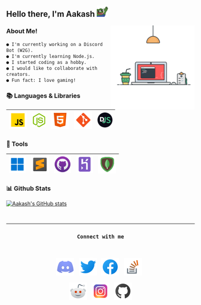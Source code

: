 <h2>
Hello there, I'm Aakash <img width= "30" src="./assets/dank hi.png" />
</h2>


<img width = "225" align= "right" src = "./assets/coding.svg">

### About Me!

```
● I'm currently working on a Discord Bot (W2G).
● I'm currently learning Node.js.
● I started coding as a hobby.
● I would like to collaborate with creators.
● Fun fact: I love gaming!
```

### 📚 Languages & Libraries

|<img width = "48" src = "./assets/javascript.png" /> | <img width = "37" src = "./assets/node.png"/>  | <img width = "48" src = "./assets/html.png"/>| <img width = "48" src = "./assets/git.png"/> | <img width = "40" src = "./assets/djs.png"/>| 
|--|--|--|--|--| 


### 🔨 Tools

|<img width = "45" src = ./assets/windows.png>| <img width = "48" src = ./assets/sublime.png>| <img width = "45" src = ./assets/github.png>| <img width = "45" src = ./assets/heroku.png>| <img width = "48" src = ./assets/mongodb.png>|
|--|--|--|--|--|


### 📊 Github Stats

 [![Aakash's GitHub stats](https://github-readme-stats.vercel.app/api?username=aakash04s&show_icons=true)](https://github.com/aakash04s) 


<br>

---

<h3><p align="center"><code>Connect with me</code></p></h3>

<br>

<p align= "center">
<a href = "https://discord.gg/Je3pHvGXbK"><code><img width = "48" src = "./assets/discord.png"></code></a> &nbsp; <a href = "https://twitter.com/Aakash04s"><code><img width = "48" src = "./assets/twitter.png"></code></a> &nbsp; <a href = "https://www.facebook.com/profile.php?id=100027124781287"><code><img width = "48" src = "./assets/facebook.png"></code></a> &nbsp; <a href = "https://stackoverflow.com/users/16659558/aakash"><code><img width = "48" src = "./assets/stack.png"></code></a> &nbsp; 
</p>

<p align = "center">
<a href = "https://www.reddit.com/user/aakash04s"><code><img width = "48" src = "./assets/reddit.png"></code></a> &nbsp; <a href = "https://instagram.com/aakash04s"><code><img width = "48" src = "./assets/instagram.png"></code></a> &nbsp; <a href = "https://github.com/aakash04s"><code><img width = "48" src = "./assets/git+.png"></code></a>
</p>




